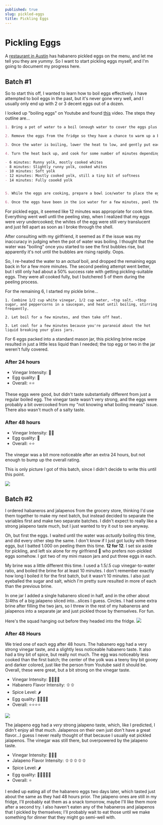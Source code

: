 ```yaml
---
published: true
slug: pickled-eggs
title: Pickling Eggs
---
```


# Pickling Eggs

A [restaurant in Austin](https://www.haymakeraustin.com/) has habanero pickled eggs on the menu, and let me tell you they are _yummy_. So I want to start pickling eggs myself, and I'm going to document my progress here.

## Batch #1

So to start this off, I wanted to learn how to boil eggs effectively. I have attempted to boil eggs in the past, but it's never gone very well, and I usually only end up with 2 or 3 decent eggs out of a dozen.

I looked up "boiling eggs" on Youtube and found [this](https://www.youtube.com/watch?v=3CnAQzEiuvQ) video. The steps they outline are...

```md
1. Bring a pot of water to a boil (enough water to cover the eggs plus an inch or so).

2. Remove the eggs from the fridge so they have a chance to warm up a bit while the water is boiling.

3. Once the water is boiling, lower the heat to low, and gently put each egg into the water (using a ladle or similar).

4. Turn the heat back up, and cook for some number of minutes depending on how cooked you want the eggs

- 6 minutes: Runny yolk, mostly cooked whites
- 8 minutes: Slightly runny yolk, cooked whites
- 10 minutes: Soft yolk
- 12 minutes: Mostly cooked yolk, still a tiny bit of softness
- 14 minutes: Fully cooekd yolk


5. While the eggs are cooking, prepare a bowl ice/water to place the eggs into once they're finished cooking. This will cool them down quickly so they stop cooking.

6. Once the eggs have been in the ice water for a few minutes, peel them while running under cold water. Crack the wider end of the egg to get started.
```

For pickled eggs, it seemed like 12 minutes was appropriate for cook time. Everything went well untli the peeling step, when I realized that my eggs were _very_ undercooked; the whites of the egg were still very translucent and just fell apart as soon as I broke through the shell.

After consulting with my girlfriend, it seemed as if the issue was my inaccuracy in judging when the pot of water was boiling. I thought that the water was "boiling" once you started to see the first bubbles rise, but apparently it's not until the bubbles are rising rapidly. Oops.

So, I re-heated the water to an _actual_ boil, and dropped the remaining eggs back in for a few more minutes. The second peeling attempt went better, but I still only had about a 50% success rate with getting pickling-suitable eggs. They were all cooked fully, but I butchered 5 of them during the peeling process.

For the remaining 6, I started my pickle brine...

```
1. Combine 1/2 cup white vinegar, 1/2 cup water, ~tsp salt, ~tbsp sugar, and peppercorns in a saucepan, and heat until boiling, stirring frequently.

2. Let boil for a few minutes, and then take off heat.

3. Let cool for a few minutes because you're paranoid about the hot liquid breaking your glass jars.
```

For 6 eggs packed into a standard mason jar, this pickling brine recipe resulted in just a little less liquid than I needed; the top egg or two in the jar weren't fully covered.

### After 24 hours

- Vinegar Intensity: 🥗
- Egg quality: 🥚
- Overall: ⭐⭐

These eggs were good, but didn't taste substantially different from just a regular boiled egg. The vinegar taste wasn't very strong, and the eggs were probably a bit overcooked from my "not knowing what boiling means" issue. There also wasn't much of a salty taste.

### After 48 hours

- Vinegar Intensity: 🥗🥗
- Egg quality: 🥚
- Overall: ⭐⭐

The vinegar was a bit more noticeable after an extra 24 hours, but not enough to bump up the overall rating.

This is only picture I got of this batch, since I didn't decide to write this until this point.

![](/public/pickled-eggs/batch_1.jpeg)


## Batch #2

I ordered habaneros and jalapenos from the grocery store, thinking I'd use them together to make my next batch, but instead decided to separate the variables first and make two separate batches. I didn't expect to really like a strong jalapeno taste much, but I just wanted to try it out to see anyway.

Oh, but first the eggs. I waited until the water was _actually_ boiling this time, and did every other step the same. I don't know if I just got lucky with these eggs, but I batted 1.000 on peeling them this time. **12 for 12**. I set six aside for pickling, and left six alone for my girlfriend 👩 who prefers non-pickled eggs somehow. I got two of my mini mason jars and put three eggs in each.

My brine was a little different this time. I used a 1.5/.5 cup vinegar-to-water ratio, and boiled the brine for at least 10 minutes. I don't remember exactly how long I boiled it for the first batch, but it wasn't 10 minutes. I also just eyeballed the sugar and salt, which I'm pretty sure resulted in more of each than the previous brine.

In one jar I added a single habanero sliced in half, and in the other about 3/4ths of a big jalapeno sliced into...slices I guess. Circles. I had some extra brine after filling the two jars, so I threw in the rest of my habaneros and jalapenos into a separate jar and just pickled those by themselves. For fun.

Here's the squad hanging out before they headed into the fridge.
![](/public/pickled-eggs/batch_2_1.jpeg)

### After 48 Hours

We tried one of each egg after 48 hours. The habanero egg had a very strong vinegar taste, and a slightly less noticeable habanero taste. It also had a tiny bit of spice, but really not much. The egg was noticeably less cooked than the first batch; the center of the yolk was a teeny tiny bit gooey and darker colored, just like the person from Youtube said it should be. Overall, these were great, but a bit strong on the vinegar taste.

- Vinegar Intensity: 🥗🥗🥗🥗
- Habanero Flavor Intensity: 🫑🫑
- Spice Level: 🌶️
- Egg quality: 🥚🥚🥚🥚
- Overall: ⭐⭐⭐⭐


![](/public/pickled-eggs/batch_2_2.jpeg)

The jalapeno egg had a _very_ strong jalapeno taste, which, like I predicted, I didn't enjoy all that much. Jalapenos on their own just don't have a great flavor...I guess I never really thought of that because I usually eat pickled jalapenos. The vinegar was still there, but overpowered by the jalapeno taste.

- Vinegar Intensity: 🥗🥗🥗
- Jalapeno Flavor Intensity: 🫑🫑🫑🫑🫑
- Spice Level: 🌶️
- Egg quality: 🥚🥚🥚🥚🥚
- Overall: ⭐

I ended up eating all of the habanero eggs two days later, which tasted just about the same as they had 48 hours prior. The jalapeno ones are still in my fridge, I'll probably eat them as a snack tomorrow, maybe I'll like them more after a second try. I also haven't eaten any of the habaneros and jalapenos that I pickled by themselves; I'll probably wait to eat those until we make something for dinner that they might go semi-well with.


